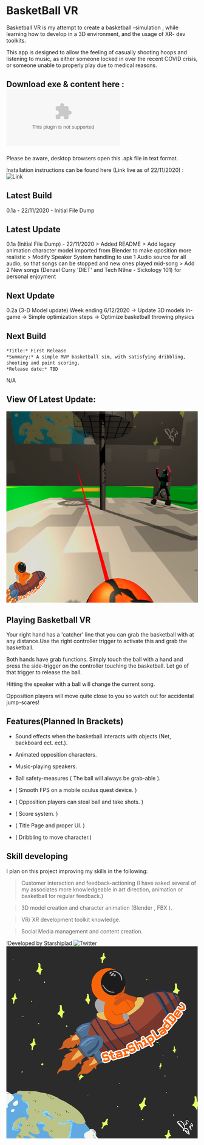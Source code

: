 # BasketBall VR
Basketball VR is my attempt to create a basketball -simulation , while learning how to develop in a 3D environment, and the usage of XR- dev toolkits.

This app is designed to allow the feeling of casually shooting hoops and listening to music, as either someone locked in over the recent COVID crisis,
or someone unable to properly play due to medical reasons.

## Download exe & content here : ![Link](https://www.starshiplad.com/bball.apk) 

Please be aware, desktop browsers open this .apk file in text format.

Installation instructions can be found here (Link live as of 22/11/2020) : ![Link](https://oneirosvr.com/how-to-sideload-apps-on-oculus-quest-oculus-go/)


## Latest  Build

0.1a - 22/11/2020 - Initial File Dump

## Latest Update
0.1a (Initial File Dump) - 22/11/2020
    > Added README
    > Add legacy animation character model imported from Blender to make oposition more realistic
    > Modify Speaker System handling to use 1 Audio source for all audio, so that songs can be stopped and new ones played mid-song
    > Add 2 New songs (Denzel Curry 'DIET' and Tech N9ne - Sickology 101) for personal enjoyment

## Next Update

0.2a (3-D Model update) Week ending 6/12/2020
 -> Update 3D models in-game
 -> Simple optimization steps
 -> Optimize basketball throwing physics

## Next Build
    *Title:* First Release
    *Summary:* A simple MVP basketball sim, with satisfying dribbling, shooting and point scoring.
    *Release date:* TBD

N/A
## View Of Latest Update:
![Latest](Latest.png)

## Playing Basketball VR

Your right hand has a 'catcher' line that you can grab the basketball with at any distance.Use the right controller trigger to activate this and grab the basketball.

Both hands have grab functions. Simply touch the ball with a hand and press the side-trigger on the controller touching the basketball. Let go of that trigger to release the ball.

Hitting the speaker with a ball will change the current song.

Opposition players will move quite close to you so watch out for accidental jump-scares! 


## Features(Planned In Brackets)

* Sound effects when the basketball interacts with objects (Net, backboard ect. ect.).

* Animated opposition characters.

* Music-playing speakers.

* Ball safety-measures ( The ball will always be grab-able ).

* ( Smooth FPS on a mobile oculus quest device. )

* ( Opposition players can steal ball and take shots. )

* ( Score system. )

* ( Title Page and proper UI. )

* ( Dribbling to move character.)


## Skill developing

I plan on this project improving my skills in the following:

> Customer interaction and feedback-actioning (I have asked several of my associates more knowledgeable in art direction, animation or basketball for regular feedback.)

> 3D model creation and character animation (Blender , FBX ).

> VR/ XR development toolkit knowledge.

>Social Media management and content creation.

!Developed by Starshiplad ![Twitter](https://twitter.com/StarshipladDevp) ![Developed by Starshipladdev](LogoFull.png)
